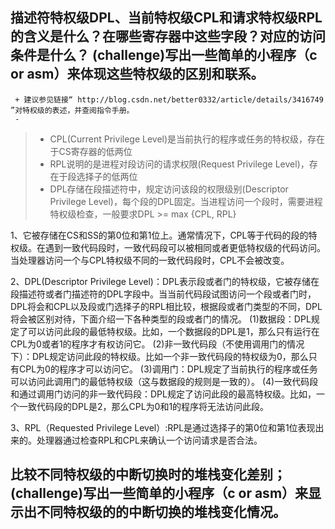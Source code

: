 ## 描述符特权级DPL、当前特权级CPL和请求特权级RPL的含义是什么？在哪些寄存器中这些字段？对应的访问条件是什么？ (challenge)写出一些简单的小程序（c or asm）来体现这些特权级的区别和联系。
 ```
  + 建议参见链接“ http://blog.csdn.net/better0332/article/details/3416749 ”对特权级的表述，并查阅指令手册。
  - 
 ```

> - CPL(Current Privilege Level)是当前执行的程序或任务的特权级，存在于CS寄存器的低两位
> - RPL说明的是进程对段访问的请求权限(Request Privilege Level)，存在于段选择子的低两位
> - DPL存储在段描述符中，规定访问该段的权限级别(Descriptor Privilege Level)，每个段的DPL固定。当进程访问一个段时，需要进程特权级检查，一般要求DPL >= max {CPL, RPL}

 1、它被存储在CS和SS的第0位和第1位上。通常情况下，CPL等于代码的段的特权级。在遇到一致代码段时，一致代码段可以被相同或者更低特权级的代码访问。当处理器访问一个与CPL特权级不同的一致代码段时，CPL不会被改变。

2、DPL(Descriptor Privilege Level)：DPL表示段或者门的特权级，它被存储在段描述符或者门描述符的DPL字段中。当当前代码段试图访问一个段或者门时，DPL将会和CPL以及段或门选择子的RPL相比较，根据段或者门类型的不同，DPL将会被区别对待，下面介绍一下各种类型的段或者门的情况。 (1)数据段：DPL规定了可以访问此段的最低特权级。比如，一个数据段的DPL是1，那么只有运行在CPL为0或者1的程序才有权访问它。 (2)非一致代码段（不使用调用门的情况下）：DPL规定访问此段的特权级。比如一个非一致代码段的特权级为0，那么只有CPL为0的程序才可以访问它。 (3)调用门：DPL规定了当前执行的程序或任务可以访问此调用门的最低特权级（这与数据段的规则是一致的）。 (4)一致代码段和通过调用门访问的非一致代码段：DPL规定了访问此段的最高特权级。比如，一个一致代码段的DPL是2，那么CPL为0和1的程序将无法访问此段。

3、RPL（Requested Privilege Level）:RPL是通过选择子的第0位和第1位表现出来的。处理器通过检查RPL和CPL来确认一个访问请求是否合法。


## 比较不同特权级的中断切换时的堆栈变化差别；(challenge)写出一些简单的小程序（c or asm）来显示出不同特权级的的中断切换的堆栈变化情况。
